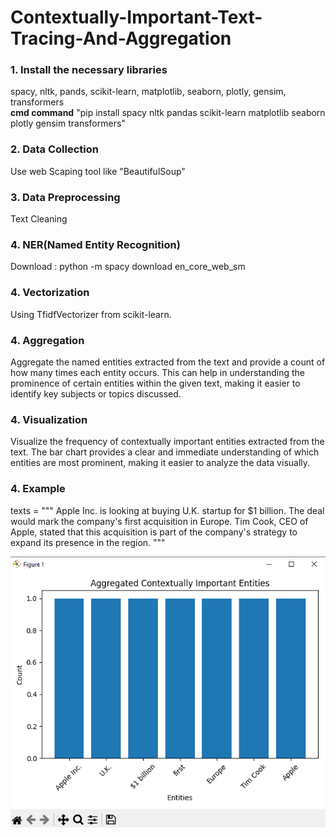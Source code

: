 # Contextually-Important-Text-Tracing-And-Aggregation
<h3>1. Install the necessary libraries</h3>
spacy, nltk, pands, scikit-learn, matplotlib, seaborn, plotly, gensim, transformers <br> 
<b>cmd command</b> "pip install spacy nltk pandas scikit-learn matplotlib seaborn plotly gensim transformers"
<h3>2. Data Collection</h3>
Use web Scaping tool like "BeautifulSoup"
<h3>3. Data Preprocessing</h3>
Text Cleaning
<h3>4. NER(Named Entity Recognition)</h3>
Download : python -m spacy download en_core_web_sm
<h3>4. Vectorization</h3>
Using TfidfVectorizer from scikit-learn.
<h3>4. Aggregation</h3>
Aggregate the named entities extracted from the text and provide a count of how many times each entity occurs. This can help in understanding the prominence of certain entities within the given text, making it easier to identify key subjects or topics discussed.
<h3>4. Visualization</h3>
Visualize the frequency of contextually important entities extracted from the text. The bar chart provides a clear and immediate understanding of which entities are most prominent, making it easier to analyze the data visually.

<h3>4. Example</h3>
    texts = """
    Apple Inc. is looking at buying U.K. startup for $1 billion. 
    The deal would mark the company's first acquisition in Europe. 
    Tim Cook, CEO of Apple, stated that this acquisition is part of the company's strategy to expand its presence in the region.
    """
    
![My Image](https://github.com/Kaushal-04/Contextually-Important-Text-Tracing-Aggregation/blob/main/ScreenShot/Plot.png)
